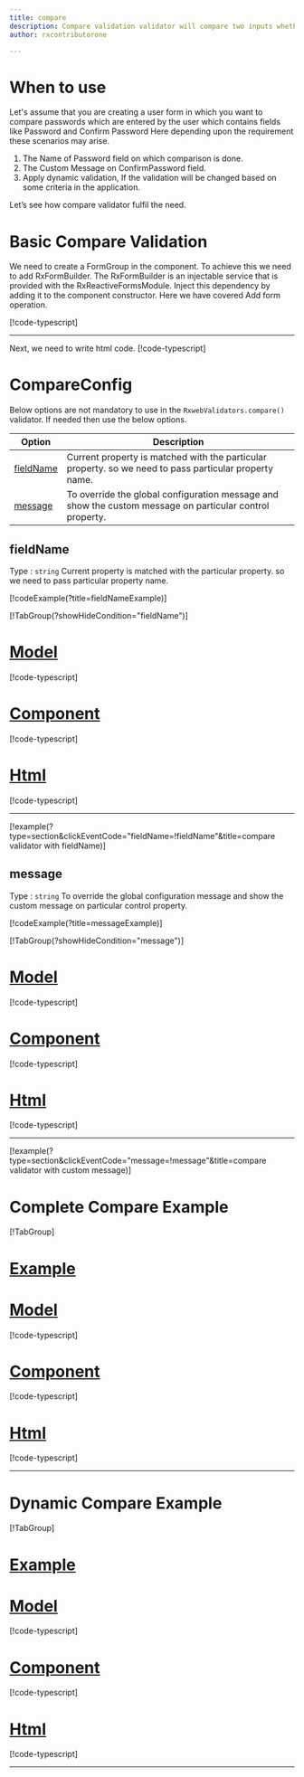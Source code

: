 ```yaml
---
title: compare 
description: Compare validation validator will compare two inputs whether they are same or not.
author: rxcontributorone

--- 
```

# When to use
Let's assume that you are creating a user form in which you want to compare passwords which are entered by the user which contains fields like Password and Confirm Password Here depending upon the requirement these scenarios may arise.
1.	The Name of Password field on which comparison is done.
2.  The Custom Message on ConfirmPassword field.  
3.	Apply dynamic validation, If the validation will be changed based on some criteria in the application.

Let’s see how compare validator fulfil the need.

# Basic Compare Validation 
We need to create a FormGroup in the component. To achieve this we need to add RxFormBuilder. The RxFormBuilder is an injectable service that is provided with the RxReactiveFormsModule. Inject this dependency by adding it to the component constructor.
Here we have covered Add form operation.

[!code-typescript[](\assets\examples\validators\compare\add\compare-add.component.ts)]
***

Next, we need to write html code.
[!code-typescript[](\assets\examples\validators\compare\add\compare-add.component.html)]

<app-compare-add-validator></app-compare-add-validator>

# CompareConfig
Below options are not mandatory to use in the `RxwebValidators.compare()` validator. If needed then use the below options.

|Option | Description |
|--- | ---- |
|[fieldName](#fieldName) | Current property is matched with the particular property. so we need to pass particular property name. |
|[message](#message) | To override the global configuration message and show the custom message on particular control property. |

 
## fieldName 
Type :  `string` 
Current property is matched with the particular property. so we need to pass particular property name.

[!codeExample(?title=fieldNameExample)]

[!TabGroup(?showHideCondition="fieldName")]
# [Model](#tab\fieldNamemodel)
[!code-typescript[](\assets\examples\validators\compare\fieldName\user.model.ts)]
# [Component](#tab\fieldNameComponent)
[!code-typescript[](\assets\examples\validators\compare\fieldName\compare-field-name.component.ts)]
# [Html](#tab\fieldNameHtml)
[!code-typescript[](\assets\examples\validators\compare\fieldName\compare-field-name.component.html)]
***

[!example(?type=section&clickEventCode="fieldName=!fieldName"&title=compare validator with fieldName)]
<app-compare-fieldName-validator></app-compare-fieldName-validator>

## message
Type :  `string` 
To override the global configuration message and show the custom message on particular control property.

[!codeExample(?title=messageExample)]

[!TabGroup(?showHideCondition="message")]
# [Model](#tab\messageModel)
[!code-typescript[](\assets\examples\validators\compare\message\user.model.ts)]
# [Component](#tab\messageComponent)
[!code-typescript[](\assets\examples\validators\compare\message\compare-message.component.ts)]
# [Html](#tab\messageHtml)
[!code-typescript[](\assets\examples\validators\compare\message\compare-message.component.html)]
***

[!example(?type=section&clickEventCode="message=!message"&title=compare validator with custom message)]
<app-compare-message-validator></app-compare-message-validator>

# Complete Compare Example
[!TabGroup]
# [Example](#tab\completeexample)
<app-compare-complete-validator></app-compare-complete-validator>
# [Model](#tab\completemodel)
[!code-typescript[](\assets\examples\validators\compare\complete\user.model.ts)]
# [Component](#tab\completecomponent)
[!code-typescript[](\assets\examples\validators\compare\complete\compare-complete.component.ts)]
# [Html](#tab\completehtml)
[!code-typescript[](\assets\examples\validators\compare\complete\compare-complete.component.html)]
***

# Dynamic Compare Example
[!TabGroup]
# [Example](#tab\dynamicexample)
<app-compare-dynamic-validator></app-compare-dynamic-validator>
# [Model](#tab\dynamicmodel)
[!code-typescript[](\assets\examples\validators\compare\dynamic\user.model.ts)]
# [Component](#tab\dynamiccomponent)
[!code-typescript[](\assets\examples\validators\compare\dynamic\compare-dynamic.component.ts)]
# [Html](#tab\dynamichtml)
[!code-typescript[](\assets\examples\validators\compare\dynamic\compare-dynamic.component.html)]
***